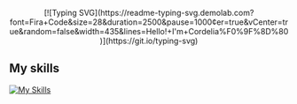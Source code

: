 <p align="center">
  [![Typing SVG](https://readme-typing-svg.demolab.com?font=Fira+Code&size=28&duration=2500&pause=1000&center=true&vCenter=true&random=false&width=435&lines=Hello!+I'm+Cordelia%F0%9F%8D%80)](https://git.io/typing-svg)  
</p>

## My skills

[![My Skills](https://skillicons.dev/icons?i=html,css,js,ts)](https://skillicons.dev)

<!--
**cordelia-sixth/cordelia-sixth** is a ✨ _special_ ✨ repository because its `README.md` (this file) appears on your GitHub profile.

Here are some ideas to get you started:

- 🔭 I’m currently working on ...
- 🌱 I’m currently learning ...
- 👯 I’m looking to collaborate on ...
- 🤔 I’m looking for help with ...
- 💬 Ask me about ...
- 📫 How to reach me: ...
- 😄 Pronouns: ...
- ⚡ Fun fact: ...
-->
